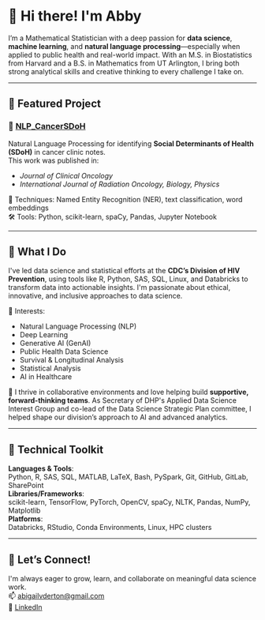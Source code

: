 # 👋 Hi there! I'm Abby

I’m a Mathematical Statistician with a deep passion for **data science**, **machine learning**, and **natural language processing**—especially when applied to public health and real-world impact. With an M.S. in Biostatistics from Harvard and a B.S. in Mathematics from UT Arlington, I bring both strong analytical skills and creative thinking to every challenge I take on.

---

## 🔬 Featured Project

### 📝 [NLP_CancerSDoH](https://github.com/AbigailDerton/NLP_CancerSDoH)
Natural Language Processing for identifying **Social Determinants of Health (SDoH)** in cancer clinic notes.  
This work was published in:  
- *Journal of Clinical Oncology*  
- *International Journal of Radiation Oncology, Biology, Physics*  

📌 Techniques: Named Entity Recognition (NER), text classification, word embeddings  
🛠 Tools: Python, scikit-learn, spaCy, Pandas, Jupyter Notebook

---

## 🧠 What I Do

I've led data science and statistical efforts at the **CDC’s Division of HIV Prevention**, using tools like R, Python, SAS, SQL, Linux, and Databricks to transform data into actionable insights. I'm passionate about ethical, innovative, and inclusive approaches to data science.

🚀 Interests:  
- Natural Language Processing (NLP)  
- Deep Learning
- Generative AI (GenAI)
- Public Health Data Science  
- Survival & Longitudinal Analysis  
- Statistical Analysis 
- AI in Healthcare  

🤝 I thrive in collaborative environments and love helping build **supportive, forward-thinking teams**. As Secretary of DHP's Applied Data Science Interest Group and co-lead of the Data Science Strategic Plan committee, I helped shape our division’s approach to AI and advanced analytics.

---

## 🧰 Technical Toolkit

**Languages & Tools**:  
Python, R, SAS, SQL, MATLAB, LaTeX, Bash, PySpark, Git, GitHub, GitLab, SharePoint  
**Libraries/Frameworks**:  
scikit-learn, TensorFlow, PyTorch, OpenCV, spaCy, NLTK, Pandas, NumPy, Matplotlib  
**Platforms**:  
Databricks, RStudio, Conda Environments, Linux, HPC clusters

---

## 🌱 Let’s Connect!

I'm always eager to grow, learn, and collaborate on meaningful data science work.  
📫 abigailvderton@gmail.com  
🔗 [LinkedIn](https://www.linkedin.com/in/abigail-derton/)

